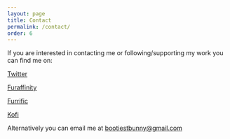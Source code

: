 ```yaml
---
layout: page
title: Contact
permalink: /contact/
order: 6
---
```


If you are interested in contacting me or following/supporting my work you can find me on:

[Twitter](https://twitter.com/Bunniehkins)

[Furaffinity](http://www.furaffinity.net/)

[Furrific](https://www.furiffic.com/Bunniehkins/info)

[Kofi](http://ko-fi.com/bunniehvex)

Alternatively you can email me at <a href="mailto:bootiestbunny@gmail.com">bootiestbunny@gmail.com</a>